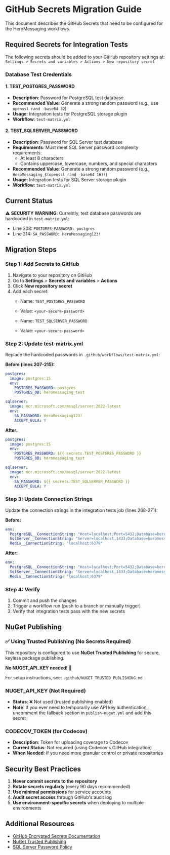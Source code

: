# GitHub Secrets Migration Guide

This document describes the GitHub Secrets that need to be configured for the HeroMessaging workflows.

## Required Secrets for Integration Tests

The following secrets should be added to your GitHub repository settings at:
`Settings > Secrets and variables > Actions > New repository secret`

### Database Test Credentials

#### 1. TEST_POSTGRES_PASSWORD
- **Description**: Password for PostgreSQL test database
- **Recommended Value**: Generate a strong random password (e.g., use `openssl rand -base64 32`)
- **Usage**: Integration tests for PostgreSQL storage plugin
- **Workflow**: `test-matrix.yml`

#### 2. TEST_SQLSERVER_PASSWORD
- **Description**: Password for SQL Server test database
- **Requirements**: Must meet SQL Server password complexity requirements:
  - At least 8 characters
  - Contains uppercase, lowercase, numbers, and special characters
- **Recommended Value**: Generate a strong random password (e.g., `HeroMessaging_$(openssl rand -base64 16)!`)
- **Usage**: Integration tests for SQL Server storage plugin
- **Workflow**: `test-matrix.yml`

## Current Status

⚠️ **SECURITY WARNING**: Currently, test database passwords are hardcoded in `test-matrix.yml`:
- Line 208: `POSTGRES_PASSWORD: postgres`
- Line 214: `SA_PASSWORD: HeroMessaging123!`

## Migration Steps

### Step 1: Add Secrets to GitHub

1. Navigate to your repository on GitHub
2. Go to **Settings** > **Secrets and variables** > **Actions**
3. Click **New repository secret**
4. Add each secret:
   - Name: `TEST_POSTGRES_PASSWORD`
   - Value: `<your-secure-password>`

   - Name: `TEST_SQLSERVER_PASSWORD`
   - Value: `<your-secure-password>`

### Step 2: Update test-matrix.yml

Replace the hardcoded passwords in `.github/workflows/test-matrix.yml`:

**Before (lines 207-215):**
```yaml
postgres:
  image: postgres:15
  env:
    POSTGRES_PASSWORD: postgres
    POSTGRES_DB: heromessaging_test

sqlserver:
  image: mcr.microsoft.com/mssql/server:2022-latest
  env:
    SA_PASSWORD: HeroMessaging123!
    ACCEPT_EULA: Y
```

**After:**
```yaml
postgres:
  image: postgres:15
  env:
    POSTGRES_PASSWORD: ${{ secrets.TEST_POSTGRES_PASSWORD }}
    POSTGRES_DB: heromessaging_test

sqlserver:
  image: mcr.microsoft.com/mssql/server:2022-latest
  env:
    SA_PASSWORD: ${{ secrets.TEST_SQLSERVER_PASSWORD }}
    ACCEPT_EULA: Y
```

### Step 3: Update Connection Strings

Update the connection strings in the integration tests job (lines 268-271):

**Before:**
```yaml
env:
  PostgreSQL__ConnectionString: "Host=localhost;Port=5432;Database=heromessaging_test;Username=postgres;Password=postgres"
  SqlServer__ConnectionString: "Server=localhost,1433;Database=heromessaging_test;User Id=sa;Password=HeroMessaging123!;TrustServerCertificate=true"
  Redis__ConnectionString: "localhost:6379"
```

**After:**
```yaml
env:
  PostgreSQL__ConnectionString: "Host=localhost;Port=5432;Database=heromessaging_test;Username=postgres;Password=${{ secrets.TEST_POSTGRES_PASSWORD }}"
  SqlServer__ConnectionString: "Server=localhost,1433;Database=heromessaging_test;User Id=sa;Password=${{ secrets.TEST_SQLSERVER_PASSWORD }};TrustServerCertificate=true"
  Redis__ConnectionString: "localhost:6379"
```

### Step 4: Verify

1. Commit and push the changes
2. Trigger a workflow run (push to a branch or manually trigger)
3. Verify that integration tests pass with the new secrets

## NuGet Publishing

### ✅ Using Trusted Publishing (No Secrets Required)

This repository is configured to use **NuGet Trusted Publishing** for secure, keyless package publishing.

**No NUGET_API_KEY needed!** 🎉

For setup instructions, see: `.github/NUGET_TRUSTED_PUBLISHING.md`

### NUGET_API_KEY (Not Required)
- **Status**: ❌ Not used (trusted publishing enabled)
- **Note**: If you ever need to temporarily use API key authentication, uncomment the fallback section in `publish-nuget.yml` and add this secret

### CODECOV_TOKEN (for Codecov)
- **Description**: Token for uploading coverage to Codecov
- **Current Status**: Not required (using Codecov's GitHub integration)
- **When Needed**: If you need more granular control or private repositories

## Security Best Practices

1. **Never commit secrets to the repository**
2. **Rotate secrets regularly** (every 90 days recommended)
3. **Use minimal permissions** for service accounts
4. **Audit secret access** through GitHub's audit log
5. **Use environment-specific secrets** when deploying to multiple environments

## Additional Resources

- [GitHub Encrypted Secrets Documentation](https://docs.github.com/en/actions/security-guides/encrypted-secrets)
- [NuGet Trusted Publishing](https://devblogs.microsoft.com/nuget/introducing-package-source-mapping/)
- [SQL Server Password Policy](https://docs.microsoft.com/en-us/sql/relational-databases/security/password-policy)
